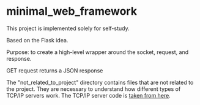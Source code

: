 # minimal_web_framework

This project is implemented solely for self-study.

Based on the Flask idea.

Purpose: to create a high-level wrapper around the socket, request, and response.

GET request returns a JSON response

The "not_related_to_project" directory contains files that are not related to the project. They are necessary to understand how different types of TCP/IP servers work. 
The TCP/IP server code is [taken from here](https://iximiuz.com/ru/posts/writing-python-web-server-part-1/).
